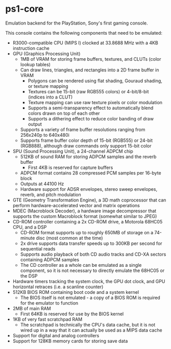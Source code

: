 # ps1-core

Emulation backend for the PlayStation, Sony's first gaming console.

This console contains the following components that need to be emulated:
* R3000-compatible CPU (MIPS I) clocked at 33.8688 MHz with a 4KB instruction cache
* GPU (Graphics Processing Unit)
  * 1MB of VRAM for storing frame buffers, textures, and CLUTs (color lookup tables)
  * Can draw lines, triangles, and rectangles into a 2D frame buffer in VRAM
    * Polygons can be rendered using flat shading, Gouraud shading, or texture mapping
    * Textures can be 15-bit (raw RGB555 colors) or 4-bit/8-bit (indices into a CLUT)
    * Texture mapping can use raw texture pixels or color modulation
    * Supports a semi-transparency effect to automatically blend colors drawn on top of each other
    * Supports a dithering effect to reduce color banding of draw output
  * Supports a variety of frame buffer resolutions ranging from 256x240p to 640x480i
  * Supports frame buffer color depth of 15-bit (RGB555) or 24-bit (RGB888), although draw commands only support 15-bit color
* SPU (Sound Processing Unit), a 24-channel ADPCM chip
  * 512KB of sound RAM for storing ADPCM samples and the reverb buffer
    * First 4KB is reserved for capture buffers
  * ADPCM format contains 28 compressed PCM samples per 16-byte block
  * Outputs at 44100 Hz
  * Hardware support for ADSR envelopes, stereo sweep envelopes, reverb, and pitch modulation
* GTE (Geometry Transformation Engine), a 3D math coprocessor that can perform hardware-accelerated vector and matrix operations
* MDEC (Macroblock Decoder), a hardware image decompressor that supports the custom Macroblock format (somewhat similar to JPEG)
* CD-ROM controller containing a 2x CD-ROM drive, a Motorola 68HC05 CPU, and a DSP
  * CD-ROM format supports up to roughly 650MB of storage on a 74-minute disc (most common at the time)
  * 2x drive supports data transfer speeds up to 300KB per second for sequential reads
  * Supports audio playback of both CD audio tracks and CD-XA sectors containing ADPCM samples
  * The CD controller as a whole can be emulated as a single component, so it is not necessary to directly emulate the 68HC05 or the DSP
* Hardware timers tracking the system clock, the GPU dot clock, and GPU horizontal retraces (i.e. a scanline counter)
* 512KB BIOS ROM containing boot code and a system kernel
  * The BIOS itself is not emulated - a copy of a BIOS ROM is required for the emulator to function
* 2MB of main RAM
  * First 64KB is reserved for use by the BIOS kernel
* 1KB of very fast scratchpad RAM
  * The scratchpad is technically the CPU's data cache, but it is not wired up in a way that it can actually be used as a MIPS data cache
* Support for digital and analog controllers
* Support for 128KB memory cards for storing save data
